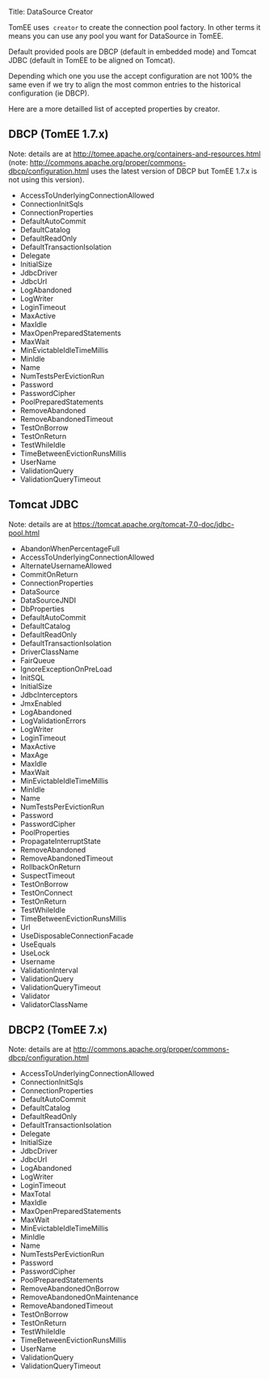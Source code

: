 Title: DataSource Creator

TomEE uses  `creator` to create the connection pool factory. In other terms it means you can
use any pool you want for DataSource in TomEE.

Default provided pools are DBCP (default in embedded mode) and Tomcat JDBC (default in TomEE to be aligned on Tomcat).

Depending which one you use the accept configuration are not 100% the same even if we try to 
align the most common entries to the historical configuration (ie DBCP).

Here are a more detailled list of accepted properties by creator.


## DBCP (TomEE 1.7.x)

Note: details are at http://tomee.apache.org/containers-and-resources.html
(note: http://commons.apache.org/proper/commons-dbcp/configuration.html uses the latest version of DBCP but TomEE 1.7.x is not using this version).

- AccessToUnderlyingConnectionAllowed
- ConnectionInitSqls
- ConnectionProperties
- DefaultAutoCommit
- DefaultCatalog
- DefaultReadOnly
- DefaultTransactionIsolation
- Delegate
- InitialSize
- JdbcDriver
- JdbcUrl
- LogAbandoned
- LogWriter
- LoginTimeout
- MaxActive
- MaxIdle
- MaxOpenPreparedStatements
- MaxWait
- MinEvictableIdleTimeMillis
- MinIdle
- Name
- NumTestsPerEvictionRun
- Password
- PasswordCipher
- PoolPreparedStatements
- RemoveAbandoned
- RemoveAbandonedTimeout
- TestOnBorrow
- TestOnReturn
- TestWhileIdle
- TimeBetweenEvictionRunsMillis
- UserName
- ValidationQuery
- ValidationQueryTimeout

## Tomcat JDBC

Note: details are at https://tomcat.apache.org/tomcat-7.0-doc/jdbc-pool.html

- AbandonWhenPercentageFull
- AccessToUnderlyingConnectionAllowed
- AlternateUsernameAllowed
- CommitOnReturn
- ConnectionProperties
- DataSource
- DataSourceJNDI
- DbProperties
- DefaultAutoCommit
- DefaultCatalog
- DefaultReadOnly
- DefaultTransactionIsolation
- DriverClassName
- FairQueue
- IgnoreExceptionOnPreLoad
- InitSQL
- InitialSize
- JdbcInterceptors
- JmxEnabled
- LogAbandoned
- LogValidationErrors
- LogWriter
- LoginTimeout
- MaxActive
- MaxAge
- MaxIdle
- MaxWait
- MinEvictableIdleTimeMillis
- MinIdle
- Name
- NumTestsPerEvictionRun
- Password
- PasswordCipher
- PoolProperties
- PropagateInterruptState
- RemoveAbandoned
- RemoveAbandonedTimeout
- RollbackOnReturn
- SuspectTimeout
- TestOnBorrow
- TestOnConnect
- TestOnReturn
- TestWhileIdle
- TimeBetweenEvictionRunsMillis
- Url
- UseDisposableConnectionFacade
- UseEquals
- UseLock
- Username
- ValidationInterval
- ValidationQuery
- ValidationQueryTimeout
- Validator
- ValidatorClassName

## DBCP2 (TomEE 7.x)

Note: details are at http://commons.apache.org/proper/commons-dbcp/configuration.html

- AccessToUnderlyingConnectionAllowed
- ConnectionInitSqls
- ConnectionProperties
- DefaultAutoCommit
- DefaultCatalog
- DefaultReadOnly
- DefaultTransactionIsolation
- Delegate
- InitialSize
- JdbcDriver
- JdbcUrl
- LogAbandoned
- LogWriter
- LoginTimeout
- MaxTotal
- MaxIdle
- MaxOpenPreparedStatements
- MaxWait
- MinEvictableIdleTimeMillis
- MinIdle
- Name
- NumTestsPerEvictionRun
- Password
- PasswordCipher
- PoolPreparedStatements
- RemoveAbandonedOnBorrow
- RemoveAbandonedOnMaintenance
- RemoveAbandonedTimeout
- TestOnBorrow
- TestOnReturn
- TestWhileIdle
- TimeBetweenEvictionRunsMillis
- UserName
- ValidationQuery
- ValidationQueryTimeout